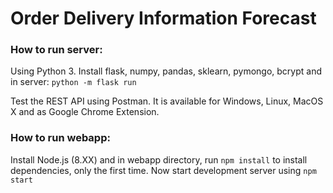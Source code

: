 # Order Delivery Information Forecast

### How to run server:
Using Python 3. Install flask, numpy, pandas, sklearn, pymongo, bcrypt and in server: `python -m flask run`

Test the REST API using Postman. It is available for Windows, Linux, MacOS X and as Google Chrome Extension.


### How to run webapp:
Install Node.js (8.XX) and in webapp directory, run `npm install` to install dependencies, only the first time.
Now start development server using `npm start`
